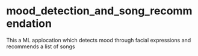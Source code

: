 # mood_detection_and_song_recommendation
This a ML applocation which detects mood through facial expressions and recommends a list of songs
